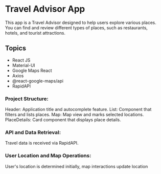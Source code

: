 # Travel Advisor App
This app is a Travel Advisor designed to help users explore various places. You can find and review different types of places, such as restaurants, hotels, and tourist attractions.

## Topics

- React JS
- Material-UI
- Google Maps React
- Axios
- @react-google-maps/api
- RapidAPI


### Project Structure:

Header: Application title and autocomplete feature.
List: Component that filters and lists places.
Map: Map view and marks selected locations.
PlaceDetails: Card component that displays place details.

### API and Data Retrieval:
Travel data is received via RapidAPI.

### User Location and Map Operations:
User's location is determined initially, map interactions update location


